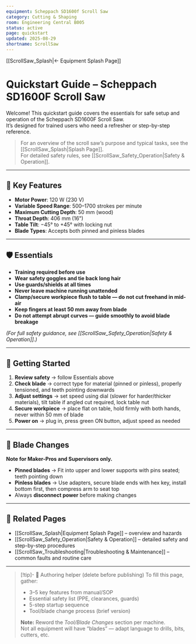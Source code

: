 ```yaml
---
equipment: Scheppach SD1600f Scroll Saw
category: Cutting & Shaping
room: Engineering Central B005
status: active
page: quickstart
updated: 2025-08-29
shortname: ScrollSaw
---
```

<!--
USAGE
1) Duplicate this file into the equipment's folder and rename it:
   e.g., "BandSaw_Splash.md"
2) Replace ALL {{PLACEHOLDER}} tokens.
3) Delete the "Authoring helper" callout at the bottom before publishing.
4) Link to files in resources will be added manually
5) Do not change or reword section headings, emojis, or tables — only replace {{PLACEHOLDER}} content.
-->

[[ScrollSaw_Splash|← Equipment Splash Page]]

# Quickstart Guide – Scheppach SD1600F Scroll Saw

Welcome! This quickstart guide covers the essentials for safe setup and operation of the Scheppach SD1600F Scroll Saw.  
It’s designed for trained users who need a refresher or step-by-step reference.

> For an overview of the scroll saw’s purpose and typical tasks, see the [[ScrollSaw_Splash|Splash Page]].  
> For detailed safety rules, see [[ScrollSaw_Safety_Operation|Safety & Operation]].  

---

## 📐 Key Features
- **Motor Power**: 120 W (230 V)  
- **Variable Speed Range**: 500–1700 strokes per minute  
- **Maximum Cutting Depth**: 50 mm (wood)  
- **Throat Depth**: 406 mm (16")  
- **Table Tilt**: −45° to +45° with locking nut  
- **Blade Types**: Accepts both pinned and pinless blades  

---

## 🛡️ Essentials
- **Training required before use**  
- **Wear safety goggles and tie back long hair**  
- **Use guards/shields at all times**  
- **Never leave machine running unattended**  
- **Clamp/secure workpiece flush to table — do not cut freehand in mid-air**  
- **Keep fingers at least 50 mm away from blade**  
- **Do not attempt abrupt curves — guide smoothly to avoid blade breakage**  

*(For full safety guidance, see [[ScrollSaw_Safety_Operation|Safety & Operation]].)*

---

## 🚀 Getting Started
1. **Review safety** → follow Essentials above  
2. **Check blade** → correct type for material (pinned or pinless), properly tensioned, and teeth pointing downwards  
3. **Adjust settings** → set speed using dial (slower for harder/thicker materials), tilt table if angled cut required, lock table nut  
4. **Secure workpiece** → place flat on table, hold firmly with both hands, never within 50 mm of blade  
5. **Power on** → plug in, press green ON button, adjust speed as needed  

---

## 🔄 Blade Changes
**Note for <span class="blue-apron">Maker-Pros</span> and <span class="red-apron">Supervisors</span> only.**

- **Pinned blades** → Fit into upper and lower supports with pins seated; teeth pointing down  
- **Pinless blades** → Use adapters, secure blade ends with hex key, install bottom first, then compress arm to seat top  
- Always **disconnect power** before making changes  

---

## 🔗 Related Pages
- [[ScrollSaw_Splash|Equipment Splash Page]] – overview and hazards  
- [[ScrollSaw_Safety_Operation|Safety & Operation]] – detailed safety and step-by-step procedures  
- [[ScrollSaw_Troubleshooting|Troubleshooting & Maintenance]] – common faults and routine care  

---

> [!tip]- 🧠 Authoring helper (delete before publishing)
> To fill this page, gather:
> - 3–5 key features from manual/SOP
> - Essential safety list (PPE, clearances, guards)
> - 5-step startup sequence
> - Tool/blade change process (brief version)
>
> **Note:** Reword the *Tool/Blade Changes* section per machine.  
> Not all equipment will have “blades” — adapt language to drills, bits, cutters, etc.
